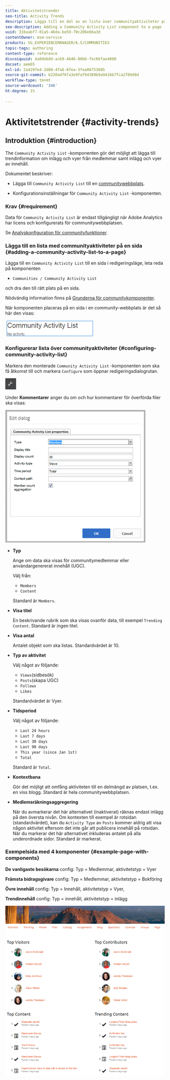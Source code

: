 ```yaml
---
title: Aktivitetstrender
seo-title: Activity Trends
description: Lägga till en del av en lista över communityaktiviteter på en sida
seo-description: Adding a Community Activity List component to a page
uuid: 316aabf7-01a5-46da-be59-70c206eb6a3d
contentOwner: msm-service
products: SG_EXPERIENCEMANAGER/6.5/COMMUNITIES
topic-tags: authoring
content-type: reference
discoiquuid: 4a0debdd-acb9-4646-80bb-fec66fae4088
docset: aem65
exl-id: 2a4297e4-2d88-4fa6-8fea-3fea06753605
source-git-commit: b220adf6fa3e9faf94389b9a9416b7fca2f89d9d
workflow-type: tm+mt
source-wordcount: '346'
ht-degree: 1%

---
```


# Aktivitetstrender {#activity-trends}

## Introduktion {#introduction}

The `Community Activity List` -komponenten gör det möjligt att lägga till trendinformation om inlägg och vyer från medlemmar samt inlägg och vyer av innehåll.

Dokumentet beskriver:

* Lägga till `Community Activity List` till en [communitywebbplats](/help/communities/overview.md#community-sites).

* Konfigurationsinställningar för `Community Activity List` -komponenten.

### Krav {#requirement}

Data för `Community Activity List` är endast tillgängligt när Adobe Analytics har licens och konfigurerats för communitywebbplatsen.

Se [Analyskonfiguration för communityfunktioner](/help/communities/analytics.md).

### Lägga till en lista med communityaktiviteter på en sida {#adding-a-community-activity-list-to-a-page}

Lägga till en `Community Activity List` till en sida i redigeringsläge, leta reda på komponenten

* `Communities / Community Activity List`

och dra den till rätt plats på en sida.

Nödvändig information finns på [Grunderna för communitykomponenter](/help/communities/basics.md).

När komponenten placeras på en sida i en community-webbplats är det så här den visas:

![communityaktivitet](assets/community-activity.png)

### Konfigurerar lista över communityaktiviteter  {#configuring-community-activity-list}

Markera den monterade `Community Activity List` -komponenten som ska få åtkomst till och markera `Configure` som öppnar redigeringsdialogrutan.

![konfigurera](assets/configure-new.png)

Under **Kommentarer** anger du om och hur kommentarer för överförda filer ska visas:

![egenskaper](assets/activity-list-properties.png)

* **Typ**

   Ange om data ska visas för communitymedlemmar eller användargenererat innehåll (UGC).

   Välj  från:

   * `Members`
   * `Content`

   Standard är `Members`.

* **Visa titel**

   En beskrivande rubrik som ska visas ovanför data, till exempel `Trending Content`.
Standard är ingen titel.

* **Visa antal**

   Antalet objekt som ska listas.
Standardvärdet är 10.

* **Typ av aktivitet**

   Välj något av följande:

   * `Views`(sidbesök)
   * `Posts`(skapa UGC)
   * `Follows`
   * `Likes`

   Standardvärdet är Vyer.

* **Tidsperiod**

   Välj något av följande:

   * `Last 24 hours`
   * `Last 7 days`
   * `Last 30 days`
   * `Last 90 days`
   * `This year (since Jan 1st)`
   * `Total`

   Standard är `Total`.

* **Kontextbana**

   Gör det möjligt att omfång aktiviteten till en delmängd av platsen, t.ex. en viss blogg.
Standard är hela communitywebbplatsen.

* **Medlemsräkningsaggregering**

   När du avmarkerar det här alternativet (inaktiverat) räknas endast inlägg på den översta nivån. Om kontexten till exempel är rotsidan (standardvärdet), kan du `Activity Type` av `Posts` kommer aldrig att visa någon aktivitet eftersom det inte går att publicera innehåll på rotsidan. När du markerar det här alternativet inkluderas antalet på alla underordnade sidor.
Standard är markerat.

### Exempelsida med 4 komponenter {#example-page-with-components}

**De vanligaste besökarna** config: Typ = Medlemmar, aktivitetstyp = Vyer

**Främsta bidragsgivare** config: Typ = Medlemmar, aktivitetstyp = Bokföring

**Övre innehåll** config: Typ = Innehåll, aktivitetstyp = Vyer,

**Trendinnehåll** config: Typ = innehåll, aktivitetstyp = inlägg

![komponenter](assets/activity-list-components.png)
